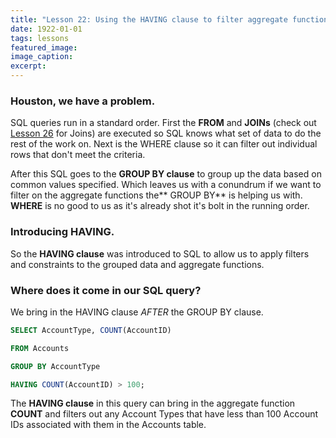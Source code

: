 ```yaml
---
title: "Lesson 22: Using the HAVING clause to filter aggregate functions."
date: 1922-01-01
tags: lessons
featured_image: 
image_caption: 
excerpt: 
---
```

### Houston, we have a problem.

SQL queries run in a standard order. First the **FROM** and **JOINs** (check out [Lesson 26](/sql-joins) for Joins) are executed so SQL knows what set of data to do the rest of the work on. Next is the WHERE clause so it can filter out individual rows that don't meet the criteria.

After this SQL goes to the **GROUP BY clause** to group up the data based on common values specified. Which leaves us with a conundrum if we want to filter on the aggregate functions the** GROUP BY** is helping us with. **WHERE** is no good to us as it's already shot it's bolt in the running order.

### Introducing HAVING.

So the **HAVING clause** was introduced to SQL to allow us to apply filters and constraints to the grouped data and aggregate functions.

### Where does it come in our SQL query?

We bring in the HAVING clause _AFTER_ the GROUP BY clause.

```sql
SELECT AccountType, COUNT(AccountID) 

FROM Accounts

GROUP BY AccountType 

HAVING COUNT(AccountID) > 100;
```

The **HAVING clause** in this query can bring in the aggregate function **COUNT** and filters out any Account Types that have less than 100 Account IDs associated with them in the Accounts table.